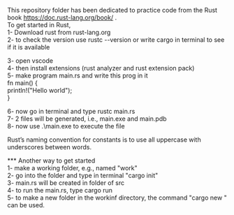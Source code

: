 This repository folder has been dedicated to practice code from the Rust book https://doc.rust-lang.org/book/ . </br>
To get started in Rust, </br>
1- Download rust from rust-lang.org </br>
2- to check the version use rustc --version or write cargo in terminal to see if it is available </br>

3- open vscode </br>
4- then install extensions (rust analyzer and rust extension pack) </br>
5- make program main.rs and write this prog in it </br>
fn main() { </br>
println!("Hello world"); </br>
} </br>


6- now go in terminal and type rustc main.rs </br>
7- 2 files will be generated, i.e., main.exe and main.pdb </br>
8- now use .\main.exe to execute the file </br>


Rust’s naming convention for constants is to use all uppercase with underscores between words.</br>

*** Another way to get started </br>
1- make a working folder, e.g., named "work" </br>
2- go into the folder and type in terminal "cargo init" </br>
3- main.rs will be created in folder of src </br>
4- to run the main.rs, type cargo run </br>
5- to make a new folder in the workinf directory, the command "cargo new <folder name>" can be used.
